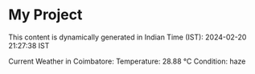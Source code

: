 # My Project

This content is dynamically generated in Indian Time (IST): 2024-02-20 21:27:38 IST


Current Weather in Coimbatore:
Temperature: 28.88 °C
Condition: haze

